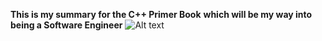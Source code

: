 **This is my summary for the C++ Primer Book**
**which will be my way into being a Software Engineer**
![Alt text](./Primer-photo5.jpg)
